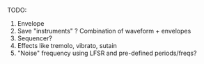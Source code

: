 TODO:
1. Envelope
1. Save "instruments" ? Combination of waveform + envelopes
1. Sequencer?
1. Effects like tremolo, vibrato, sutain
1. "Noise" frequency using LFSR and pre-defined periods/freqs?